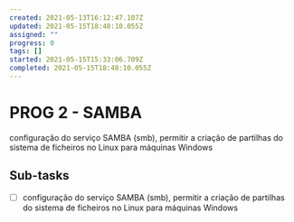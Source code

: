 ```yaml
---
created: 2021-05-13T16:12:47.107Z
updated: 2021-05-15T18:48:10.055Z
assigned: ""
progress: 0
tags: []
started: 2021-05-15T15:33:06.709Z
completed: 2021-05-15T18:48:10.055Z
---
```


# PROG 2 - SAMBA

configuração do serviço SAMBA (smb), permitir a criação de partilhas do sistema de ficheiros no Linux para máquinas Windows

## Sub-tasks

- [ ] configuração do serviço SAMBA (smb), permitir a criação de partilhas do sistema de ficheiros no Linux para máquinas Windows
